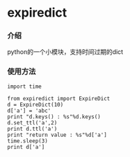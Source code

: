 # expiredict

### 介绍

python的一个小模块，支持时间过期的dict

### 使用方法

```
import time

from expiredict import ExpireDict
d = ExpireDict(10)
d['a'] = 'abc'
print "d.keys() : %s"%d.keys()
d.set_ttl('a',2)
print d.ttl('a')
print "return value : %s"%d['a']
time.sleep(3)
print d['a']

```
